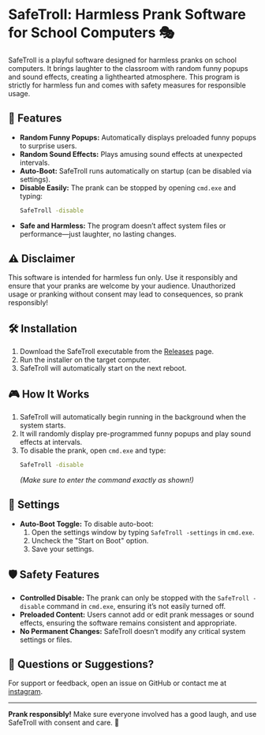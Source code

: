 # SafeTroll: Harmless Prank Software for School Computers 🎭

SafeTroll is a playful software designed for harmless pranks on school computers. It brings laughter to the classroom with random funny popups and sound effects, creating a lighthearted atmosphere. This program is strictly for harmless fun and comes with safety measures for responsible usage.

## 🚀 Features

- **Random Funny Popups:** Automatically displays preloaded funny popups to surprise users.
- **Random Sound Effects:** Plays amusing sound effects at unexpected intervals.
- **Auto-Boot:** SafeTroll runs automatically on startup (can be disabled via settings).
- **Disable Easily:** The prank can be stopped by opening `cmd.exe` and typing:
  ```bash
  SafeTroll -disable
  ```
- **Safe and Harmless:** The program doesn’t affect system files or performance—just laughter, no lasting changes.

## ⚠️ Disclaimer

This software is intended for harmless fun only. Use it responsibly and ensure that your pranks are welcome by your audience. Unauthorized usage or pranking without consent may lead to consequences, so prank responsibly!

## 🛠️ Installation

1. Download the SafeTroll executable from the [Releases](https://github.com/Swastik-Sarkar/SafeTroll/releases) page.
2. Run the installer on the target computer.
3. SafeTroll will automatically start on the next reboot.

## 🎮 How It Works

1. SafeTroll will automatically begin running in the background when the system starts.
2. It will randomly display pre-programmed funny popups and play sound effects at intervals.
3. To disable the prank, open `cmd.exe` and type:
   ```bash
   SafeTroll -disable
   ```
   *(Make sure to enter the command exactly as shown!)*

## 🔧 Settings

- **Auto-Boot Toggle:** To disable auto-boot:
  1. Open the settings window by typing `SafeTroll -settings` in `cmd.exe`.
  2. Uncheck the "Start on Boot" option.
  3. Save your settings.

## 🛡️ Safety Features

- **Controlled Disable:** The prank can only be stopped with the `SafeTroll -disable` command in `cmd.exe`, ensuring it’s not easily turned off.
- **Preloaded Content:** Users cannot add or edit prank messages or sound effects, ensuring the software remains consistent and appropriate.
- **No Permanent Changes:** SafeTroll doesn’t modify any critical system settings or files.

## 🤔 Questions or Suggestions?

For support or feedback, open an issue on GitHub or contact me at [instagram](instagram.com/kb_swastik).

---

**Prank responsibly!** Make sure everyone involved has a good laugh, and use SafeTroll with consent and care. 🎉
